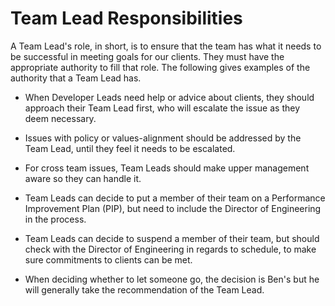 # Team Lead Responsibilities

A Team Lead's role, in short, is to ensure that the team has what it needs to be successful in meeting goals for our clients. They must have the appropriate authority to fill that role. The following gives examples of the authority that a Team Lead has.

- When Developer Leads need help or advice about clients, they should approach their Team Lead first, who will escalate the issue as they deem necessary.

- Issues with policy or values-alignment should be addressed by the Team Lead, until they feel it needs to be escalated.

- For cross team issues, Team Leads should make upper management aware so they can handle it.

- Team Leads can decide to put a member of their team on a Performance Improvement Plan (PIP), but need to include the Director of Engineering in the process.

- Team Leads can decide to suspend a member of their team, but should check with the Director of Engineering in regards to schedule, to make sure commitments to clients can be met.

- When deciding whether to let someone go, the decision is Ben's but he will generally take the recommendation of the Team Lead.
